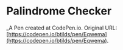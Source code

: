 # Palindrome Checker
 _A Pen created at CodePen.io. Original URL: [https://codepen.io/btilds/pen/Eqwema](https://codepen.io/btilds/pen/Eqwema).

 